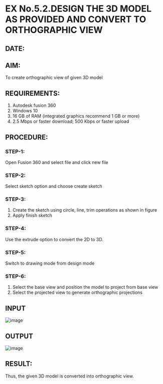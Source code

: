 # EX No.5.2.DESIGN THE 3D MODEL AS PROVIDED AND CONVERT TO ORTHOGRAPHIC VIEW
## DATE:

## AIM: 
To create orthographic view of given 3D model

## REQUIREMENTS: 
1. Autodesk fusion 360
2. Windows 10
3. 16 GB of RAM (integrated graphics recommend 1 GB or more)
4. 2.5 Mbps or faster download; 500 Kbps or faster upload 

## PROCEDURE:

### STEP-1:
Open Fusion 360 and select file and click new file

### STEP-2:
Select sketch option and choose create sketch

### STEP-3: 
1. Create the sketch using circle, line, trim operations as shown in figure
2. Apply finish sketch 

### STEP-4:
 Use the extrude option to convert the 2D to 3D.

### STEP-5:
Switch to drawing mode from design mode 
          
### STEP-6:
1. Select the base view and position the model to project from base view 
2. Select the projected view to generate orthographic projections

## INPUT
![image](https://github.com/ssnithyaasri/EX-No.5.2.DESIGN-THE-3D-MODEL-AS-PROVIDED-AND-CONVERT-TO-ORTHOGRAPHIC-VIEW/assets/119122478/dcd7ee3a-95b5-4e2e-8672-50eb47dd72e1)


## OUTPUT
![image](https://user-images.githubusercontent.com/119122478/235618846-7625e5ae-8ef8-4939-a2f2-0c3f923d8874.png)



## RESULT:
Thus, the given 3D model is converted into orthographic view.
